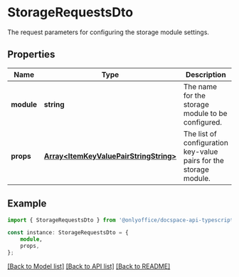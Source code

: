 # StorageRequestsDto

The request parameters for configuring the storage module settings.

## Properties

Name | Type | Description | Notes
------------ | ------------- | ------------- | -------------
**module** | **string** | The name for the storage module to be configured. | [default to undefined]
**props** | [**Array&lt;ItemKeyValuePairStringString&gt;**](ItemKeyValuePairStringString.md) | The list of configuration key-value pairs for the storage module. | [optional] [default to undefined]

## Example

```typescript
import { StorageRequestsDto } from '@onlyoffice/docspace-api-typescript';

const instance: StorageRequestsDto = {
    module,
    props,
};
```

[[Back to Model list]](../README.md#documentation-for-models) [[Back to API list]](../README.md#documentation-for-api-endpoints) [[Back to README]](../README.md)
